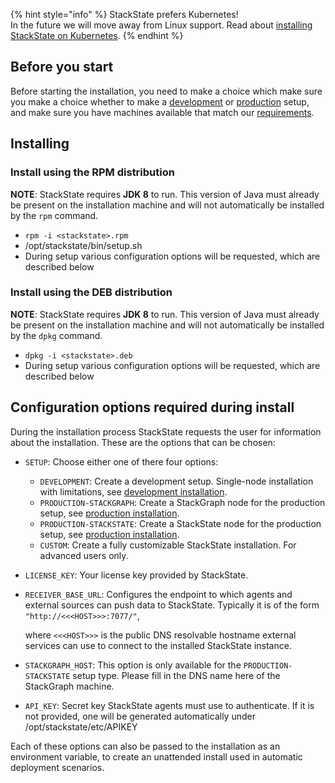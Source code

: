 {% hint style="info" %}
StackState prefers Kubernetes!<br />In the future we will move away from Linux support. Read about [installing StackState on Kubernetes](../kubernetes_install/).
{% endhint %}

## Before you start

Before starting the installation, you need to make a choice which make sure you make a choice whether to make a [development](development-installation.md) or [production](production-installation.md) setup, and make sure you have machines available that match our [requirements](requirements.md).

## Installing

### Install using the RPM distribution

**NOTE**: StackState requires **JDK 8** to run. This version of Java must already be present on the installation machine and will not automatically be installed by the `rpm` command.

* `rpm -i <stackstate>.rpm`
* /opt/stackstate/bin/setup.sh
* During setup various configuration options will be requested, which are described below

### Install using the DEB distribution

**NOTE**: StackState requires **JDK 8** to run. This version of Java must already be present on the installation machine and will not automatically be installed by the `dpkg` command.

* `dpkg -i <stackstate>.deb`
* During setup various configuration options will be requested, which are described below

## Configuration options required during install

During the installation process StackState requests the user for information about the installation. These are the options that can be chosen:

* `SETUP`: Choose either one of there four options:
  * `DEVELOPMENT`: Create a development setup. Single-node installation with limitations, see [development installation](development-installation.md).
  * `PRODUCTION-STACKGRAPH`: Create a StackGraph node for the production setup, see [production installation](production-installation.md).
  * `PRODUCTION-STACKSTATE`: Create a StackState node for the production setup, see [production installation](production-installation.md).
  * `CUSTOM`: Create a fully customizable StackState installation. For advanced users only.
* `LICENSE_KEY`: Your license key provided by StackState.
* `RECEIVER_BASE_URL`: Configures the endpoint to which agents and external sources can push data to StackState. Typically it is of the form `"http://<<<HOST>>>:7077/"`,

  where `<<<HOST>>>` is the public DNS resolvable hostname external services can use to connect to the installed StackState instance.

* `STACKGRAPH_HOST`: This option is only available for the `PRODUCTION-STACKSTATE` setup type. Please fill in the DNS name here of the StackGraph machine.
* `API_KEY`: Secret key StackState agents must use to authenticate. If it is not provided, one will be generated automatically under /opt/stackstate/etc/APIKEY

Each of these options can also be passed to the installation as an environment variable, to create an unattended install used in automatic deployment scenarios.
